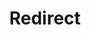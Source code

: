 ﻿---
layout: src/layouts/Redirect.astro
title: Redirect
redirect: https://yamldoc.liuyan.wang/docs/packaging-applications/build-servers/tfs-azure-devops/using-octopus-extension/build-versions-in-team-build
pubDate:  2023-01-01
navSearch: false
navSitemap: false
navMenu: false
---
